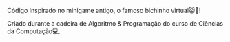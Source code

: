 Código Inspirado no minigame antigo, o famoso bichinho virtual😺🐶!

Criado durante a cadeira de Algoritmo & Programação do curso de Ciências da Computação💻.

